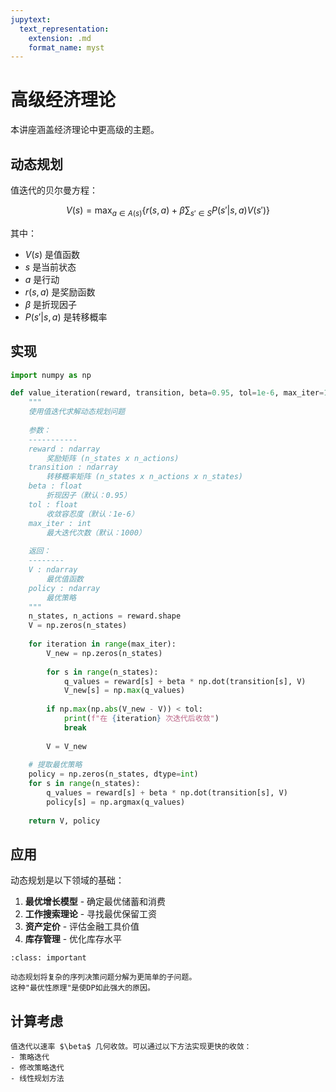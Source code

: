 ```yaml
---
jupytext:
  text_representation:
    extension: .md
    format_name: myst
---
```


# 高级经济理论

本讲座涵盖经济理论中更高级的主题。

## 动态规划

值迭代的贝尔曼方程：

$$
V(s) = \max_{a \in A(s)} \left\{ r(s,a) + \beta \sum_{s' \in S} P(s'|s,a) V(s') \right\}
$$

其中：
- $V(s)$ 是值函数
- $s$ 是当前状态
- $a$ 是行动
- $r(s,a)$ 是奖励函数
- $\beta$ 是折现因子
- $P(s'|s,a)$ 是转移概率

## 实现

```python
import numpy as np

def value_iteration(reward, transition, beta=0.95, tol=1e-6, max_iter=1000):
    """
    使用值迭代求解动态规划问题
    
    参数：
    -----------
    reward : ndarray
        奖励矩阵 (n_states x n_actions)
    transition : ndarray  
        转移概率矩阵 (n_states x n_actions x n_states)
    beta : float
        折现因子（默认：0.95）
    tol : float
        收敛容忍度（默认：1e-6）
    max_iter : int
        最大迭代次数（默认：1000）
        
    返回：
    --------
    V : ndarray
        最优值函数
    policy : ndarray
        最优策略
    """
    n_states, n_actions = reward.shape
    V = np.zeros(n_states)
    
    for iteration in range(max_iter):
        V_new = np.zeros(n_states)
        
        for s in range(n_states):
            q_values = reward[s] + beta * np.dot(transition[s], V)
            V_new[s] = np.max(q_values)
        
        if np.max(np.abs(V_new - V)) < tol:
            print(f"在 {iteration} 次迭代后收敛")
            break
            
        V = V_new
    
    # 提取最优策略
    policy = np.zeros(n_states, dtype=int)
    for s in range(n_states):
        q_values = reward[s] + beta * np.dot(transition[s], V)
        policy[s] = np.argmax(q_values)
    
    return V, policy
```

## 应用

动态规划是以下领域的基础：

1. **最优增长模型** - 确定最优储蓄和消费
2. **工作搜索理论** - 寻找最优保留工资
3. **资产定价** - 评估金融工具价值
4. **库存管理** - 优化库存水平

```{admonition} 关键见解
:class: important

动态规划将复杂的序列决策问题分解为更简单的子问题。
这种"最优性原理"是使DP如此强大的原因。
```

## 计算考虑

```{note}
值迭代以速率 $\beta$ 几何收敛。可以通过以下方法实现更快的收敛：
- 策略迭代
- 修改策略迭代
- 线性规划方法
```
